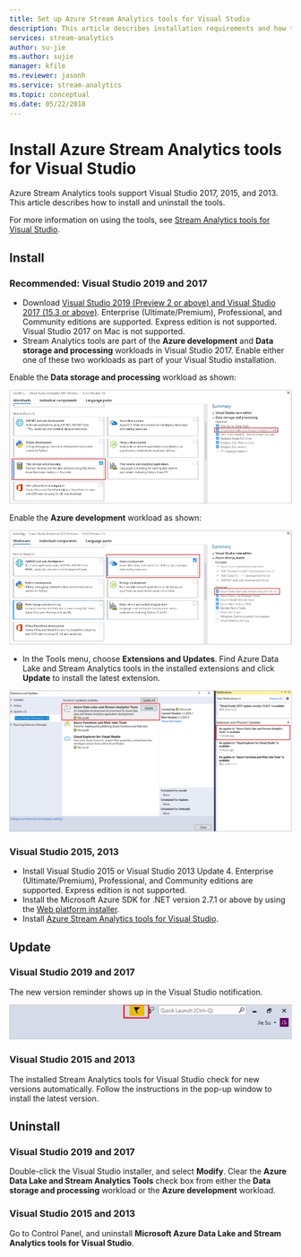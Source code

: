 ```yaml
---
title: Set up Azure Stream Analytics tools for Visual Studio
description: This article describes installation requirements and how to setup the Azure Stream Analytics tools for Visual Studio.
services: stream-analytics
author: su-jie
ms.author: sujie
manager: kfile
ms.reviewer: jasonh
ms.service: stream-analytics
ms.topic: conceptual
ms.date: 05/22/2018
---
```

# Install Azure Stream Analytics tools for Visual Studio
Azure Stream Analytics tools support Visual Studio 2017, 2015, and 2013. This article describes how to install and uninstall the tools.

For more information on using the tools, see [Stream Analytics tools for Visual Studio](stream-analytics-quick-create-vs.md).

## Install
### Recommended: Visual Studio 2019 and 2017
* Download [Visual Studio 2019 (Preview 2 or above) and Visual Studio 2017 (15.3 or above)](https://www.visualstudio.com/). Enterprise (Ultimate/Premium), Professional, and Community editions are supported. Express edition is not supported. Visual Studio 2017 on Mac is not supported. 
* Stream Analytics tools are part of the **Azure development** and **Data storage and processing** workloads in Visual Studio 2017. Enable either one of these two workloads as part of your Visual Studio installation.

Enable the **Data storage and processing** workload as shown:

![Data storage and processing workload is selected](./media/stream-analytics-tools-for-visual-studio-install/stream-analytics-tools-for-vs-2017-install-01.png)

Enable the **Azure development** workload as shown:

![Azure development workload is selected](./media/stream-analytics-tools-for-visual-studio-install/stream-analytics-tools-for-vs-2017-install-02.png)

* In the Tools menu, choose **Extensions and Updates**. Find Azure Data Lake and Stream Analytics tools in the installed extensions and click **Update** to install the latest extension. 

![Visual Studio extensions and updates](./media/stream-analytics-tools-for-visual-studio-install/stream-analytics-tools-for-vs-extensions-updates.png)

### Visual Studio 2015, 2013
* Install Visual Studio 2015 or Visual Studio 2013 Update 4. Enterprise (Ultimate/Premium), Professional, and Community editions are supported. Express edition is not supported. 
* Install the Microsoft Azure SDK for .NET version 2.7.1 or above by using the [Web platform installer](https://www.microsoft.com/web/downloads/platform.aspx).
* Install [Azure Stream Analytics tools for Visual Studio](https://www.microsoft.com/en-us/download/details.aspx?id=49504).

## Update

### Visual Studio 2019 and 2017
The new version reminder shows up in the Visual Studio notification.

![Visual Studio new version reminder](./media/stream-analytics-tools-for-visual-studio-install/stream-analytics-new-version-reminder-vs-tools.png)

### Visual Studio 2015 and 2013
The installed Stream Analytics tools for Visual Studio check for new versions automatically. Follow the instructions in the pop-up window to install the latest version. 


## Uninstall

### Visual Studio 2019 and 2017
Double-click the Visual Studio installer, and select **Modify**. Clear the **Azure Data Lake and Stream Analytics Tools** check box from either the **Data storage and processing** workload or the **Azure development** workload.

### Visual Studio 2015 and 2013
Go to Control Panel, and uninstall **Microsoft Azure Data Lake and Stream Analytics tools for Visual Studio**.





